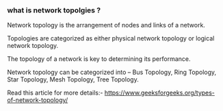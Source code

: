 ### what is network topolgies ?
Network topology is the arrangement of nodes and links of a network.

Topologies are categorized as either physical network topology or logical network topology.

The topology of a network is key to determining its performance.

Network topology can be categorized into – Bus Topology, Ring Topology, Star Topology, Mesh Topology, Tree Topology.


Read this article for more details:- https://www.geeksforgeeks.org/types-of-network-topology/







